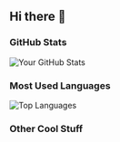## Hi there 👋

### GitHub Stats

![Your GitHub Stats](https://github-readme-stats.vercel.app/api?username=luizmaiaj&show_icons=true&theme=radical)

### Most Used Languages

![Top Languages](https://github-readme-stats.vercel.app/api/top-langs/?username=luizmaiaj&layout=compact)

### Other Cool Stuff

<!--
**luizmaiaj/luizmaiaj** is a ✨ _special_ ✨ repository because its `README.md` (this file) appears on your GitHub profile.

Here are some ideas to get you started:

- 🔭 I’m currently working on ...
- 🌱 I’m currently learning ...
- 👯 I’m looking to collaborate on ...
- 🤔 I’m looking for help with ...
- 💬 Ask me about ...
- 📫 How to reach me: ...
- 😄 Pronouns: ...
- ⚡ Fun fact: ...
-->
